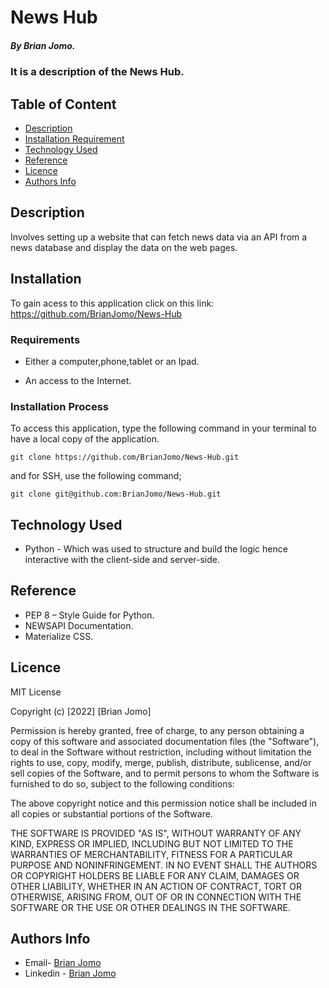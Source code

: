 # News Hub

##### By Brian Jomo.

### It is a description of the News Hub.


## Table of Content

+ [Description](#description)
+ [Installation Requirement](#Installation)
+ [Technology Used](#technology-used)
+ [Reference](#reference)
+ [Licence](#licence)
+ [Authors Info](#author-Info)


## Description
  
<p>Involves setting up a website that can fetch news data via an API from a news database and display the data on the web pages.</p>


## Installation

To gain acess to this application click on this link: https://github.com/BrianJomo/News-Hub


### Requirements

* Either a computer,phone,tablet or an Ipad.

* An access to the Internet.

### Installation Process

To access this application, type the following command in your terminal to have a local copy of the application.
```
git clone https://github.com/BrianJomo/News-Hub.git
```
and for SSH, use the following command;
```
git clone git@github.com:BrianJomo/News-Hub.git
```

## Technology Used

* Python - Which was used to structure and build the logic hence interactive with the client-side and server-side.

## Reference

* PEP 8 – Style Guide for Python.
* NEWSAPI Documentation.
* Materialize CSS.

## Licence

MIT License

Copyright (c) [2022] [Brian Jomo]

Permission is hereby granted, free of charge, to any person obtaining a copy
of this software and associated documentation files (the "Software"), to deal
in the Software without restriction, including without limitation the rights
to use, copy, modify, merge, publish, distribute, sublicense, and/or sell
copies of the Software, and to permit persons to whom the Software is
furnished to do so, subject to the following conditions:

The above copyright notice and this permission notice shall be included in all
copies or substantial portions of the Software.

THE SOFTWARE IS PROVIDED "AS IS", WITHOUT WARRANTY OF ANY KIND, EXPRESS OR
IMPLIED, INCLUDING BUT NOT LIMITED TO THE WARRANTIES OF MERCHANTABILITY,
FITNESS FOR A PARTICULAR PURPOSE AND NONINFRINGEMENT. IN NO EVENT SHALL THE
AUTHORS OR COPYRIGHT HOLDERS BE LIABLE FOR ANY CLAIM, DAMAGES OR OTHER
LIABILITY, WHETHER IN AN ACTION OF CONTRACT, TORT OR OTHERWISE, ARISING FROM,
OUT OF OR IN CONNECTION WITH THE SOFTWARE OR THE USE OR OTHER DEALINGS IN THE
SOFTWARE.

## Authors Info

-   Email- [Brian Jomo](mailto:Brianofficial39@gmail.com)
-   Linkedin - [Brian Jomo](https://www.linkedin.com/in/brian-jomo/)
